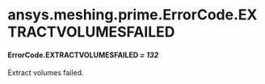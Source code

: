 # ansys.meshing.prime.ErrorCode.EXTRACTVOLUMESFAILED

<a id="ansys.meshing.prime.ErrorCode.EXTRACTVOLUMESFAILED"></a>

#### ErrorCode.EXTRACTVOLUMESFAILED *= 132*

Extract volumes failed.

<!-- !! processed by numpydoc !! -->
